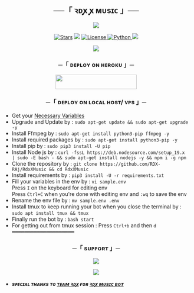 <h2 align="center">
    ──「 ꝛᴅꭙ ꭙ ᴍᴜsɪᴄ 」──
</h2>

<p align="center">
  <img src="https://telegra.ph/file/34a1a5112a99e870b2d58.jpg">
</p>

<p align="center">
<a href="https://github.com/RDX-RAj/RdxXMusic/stargazers"><img src="https://img.shields.io/github/stars/RDX-RAj/RdxXMusic?color=black&logo=github&logoColor=black&style=for-the-badge" alt="Stars" /></a>
<a href="https://github.com/RDX-RAj/RdxXMusic/network/members"> <img src="https://img.shields.io/github/forks/RDX-RAj/RdxXMusic?color=black&logo=github&logoColor=black&style=for-the-badge" /></a>
<a href="https://github.com/RDX-RAj/RdxXMusic/blob/master/LICENSE"> <img src="https://img.shields.io/badge/License-MIT-blueviolet?style=for-the-badge" alt="License" /> </a>
<a href="https://www.python.org/"> <img src="https://img.shields.io/badge/Written%20in-Python-orange?style=for-the-badge&logo=python" alt="Python" /> </a>
<a href="https://github.com/RDX-RAj/RdxXMusic/commits/RDX-RAj"> <img src="https://img.shields.io/github/last-commit/RDX-RAj/RdxXMusic?color=blue&logo=github&logoColor=green&style=for-the-badge" /></a>
</p>

<p align="center">
  <img src="https://telegra.ph/file/34a1a5112a99e870b2d58.jpg">
</p>

<h3 align="center">
    ─「 ᴅᴇᴩʟᴏʏ ᴏɴ ʜᴇʀᴏᴋᴜ 」─
</h3>

<p align="center"><a href="https://dashboard.heroku.com/new?template=https://github.com/RDX-RAj/RdxXMusic"> <img src="https://img.shields.io/badge/Deploy%20On%20Heroku-black?style=for-the-badge&logo=heroku" width="220" height="38.45"/></a></p>

<h3 align="center">
    ─「 ᴅᴇᴩʟᴏʏ ᴏɴ ʟᴏᴄᴀʟ ʜᴏsᴛ/ ᴠᴘs 」─
</h3>

- Get your [Necessary Variables](https://github.com/RDX-RAj/RdxXMusic/blob/master/sample.env)
- Upgrade and Update by :
`sudo apt-get update && sudo apt-get upgrade -y`
- Install Ffmpeg by :
`sudo apt-get install python3-pip ffmpeg -y`
- Install required packages by :
`sudo apt-get install python3-pip -y`
- Install pip by :
`sudo pip3 install -U pip`
- Install Node js by :
`curl -fssL https://deb.nodesource.com/setup_19.x | sudo -E bash - && sudo apt-get install nodejs -y && npm i -g npm`
- Clone the repository by :
`git clone https://github.com/RDX-RAj/RdxXMusic && cd RdxXMusic`
- Install requirements by :
`pip3 install -U -r requirements.txt`
- Fill your variables in the env by :
`vi sample.env`<br>
Press `I` on the keyboard for editing env<br>
Press `Ctrl+C` when you're done with editing env and `:wq` to save the env<br>
- Rename the env file by :
`mv sample.env .env`
- Install tmux to keep running your bot when you close the terminal by :
`sudo apt install tmux && tmux`
- Finally run the bot by :
`bash start`
- For getting out from tmux session : Press `Ctrl+b` and then `d`<br>
━━━━━━━━━━━━━━━━━━━━

<h3 align="center">
    ─「 sᴜᴩᴩᴏʀᴛ 」─
</h3>

<p align="center">
<a href="https://t.me/+RObRa7kXPIJmMjU1"><img src="https://img.shields.io/badge/-Support%20Group-blue.svg?style=for-the-badge&logo=Telegram"></a>
</p>

<p align="center">
<a href="https://t.me/+m4oVCt2zFhYyMTdl"><img src="https://img.shields.io/badge/-Support%20Channel-blue.svg?style=for-the-badge&logo=Telegram"></a>
</p>

- <b> _sᴩᴇᴄɪᴀʟ ᴛʜᴀɴᴋs ᴛᴏ [ᴛᴇᴀᴍ ꝛᴅꭙ](https://github.com/TeamRdx) ғᴏʀ [ꝛᴅꭙ ᴍᴜsɪᴄ ʙᴏᴛ](https://github.com/NOBITA-RDX/RDXMUSIC)_ </b>
